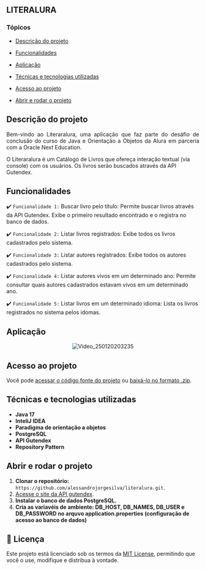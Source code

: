 ## LITERALURA

### Tópicos 

- [Descrição do projeto](#descrição-do-projeto)

- [Funcionalidades](#funcionalidades)

- [Aplicação](#aplicação)

- [Técnicas e tecnologias utilizadas](#Técnicas-e-tecnologias-utilizadas)

- [Acesso ao projeto](#acesso-ao-projeto)

- [Abrir e rodar o projeto](#abrir-e-rodar-o-projeto)
  
## Descrição do projeto 

<p align="justify">
Bem-vindo ao Literaralura, uma aplicação que faz parte do desáfio de conclusão do curso de Java e Orientação a Objetos da Alura em parceria com a Oracle Next Education.
  
O Literaralura é um Catálogo de Livros que ofereça interação textual (via console) com os usuários. Os livros serão buscados através da API Gutendex.

## Funcionalidades

:heavy_check_mark: `Funcionalidade 1:` Buscar livro pelo título: Permite buscar livros através da API Gutendex. Exibe o primeiro resultado encontrado e o registra no banco de dados.

:heavy_check_mark: `Funcionalidade 2:` Listar livros registrados: Exibe todos os livros cadastrados pelo sistema.

:heavy_check_mark: `Funcionalidade 3:` Listar autores registrados: Exibe todos os autores cadastrados pelo sistema.

:heavy_check_mark: `Funcionalidade 4:` Listar autores vivos em um determinado ano: Permite consultar quais autores cadastrados estavam vivos em um determinado ano.

:heavy_check_mark: `Funcionalidade 5:` Listar livros em um determinado idioma: Lista os livros registrados no sistema pelos idomas.



## Aplicação

<div align="center">

![Video_250120203235](https://github.com/user-attachments/assets/412d794c-e397-48fd-a9cc-845a2395b28b)

</div>

## Acesso ao projeto

Você pode [acessar o código fonte do projeto](https://github.com/alessandrojorgesilva/literalura) ou [baixá-lo no formato .zip](https://github.com/alessandrojorgesilva/literalura/archive/refs/heads/main.zip).

## Técnicas e tecnologias utilizadas

- **Java 17**
- **InteliJ IDEA**
- **Paradigma de orientação a objetos**
- **PostgreSQL**
- **API Gutendex**
- **Repository Pattern**

## Abrir e rodar o projeto

1. **Clonar o repositório:**
   ```https://github.com/alessandrojorgesilva/literalura.git```.
3. [Acesse o site da API gutendex](https://gutendex.com/).
4. **Instalar o banco de dados PostgreSQL.**
5. **Cria as variavéis de ambiente: DB_HOST, DB_NAMES, DB_USER e DB_PASSWORD no arquvo application.properties (configuração de acesso ao banco de dados)**


## 📜 Licença

Este projeto está licenciado sob os termos da [MIT License](LICENSE), permitindo que você o use, modifique e distribua à vontade.










